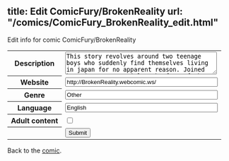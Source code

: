 title: Edit ComicFury/BrokenReality
url: "/comics/ComicFury_BrokenReality_edit.html"
---
Edit info for comic ComicFury/BrokenReality

<form name="comic" action="http://gaepostmail.appspot.com/comic/" method="post">
<table class="comicinfo">
<tr>
<th>Description</th><td><textarea name="description" cols="40" rows="3">This story revolves around two teenage boys who suddenly find themselves living in japan for no apparent reason. Joined by twin Japanese girls, The four of them now seem to be living their lives in a world where the rules of reality are constantly being broken in one way or another.</textarea></td>
</tr>
<tr>
<th>Website</th><td><input type="text" name="url" value="http://BrokenReality.webcomic.ws/" size="40"/></td>
</tr>
<tr>
<th>Genre</th><td><input type="text" name="genre" value="Other" size="40"/></td>
</tr>
<tr>
<th>Language</th><td><input type="text" name="language" value="English" size="40"/></td>
</tr>
<tr>
<th>Adult content</th><td><input type="checkbox" name="adult" value="adult" /></td>
</tr>
<tr>
<th></th><td>
<input type="hidden" name="comic" value="ComicFury_BrokenReality" />
<input type="submit" name="submit" value="Submit" />
</td>
</tr>
</table>
</form>

Back to the [comic](ComicFury_BrokenReality.html).
